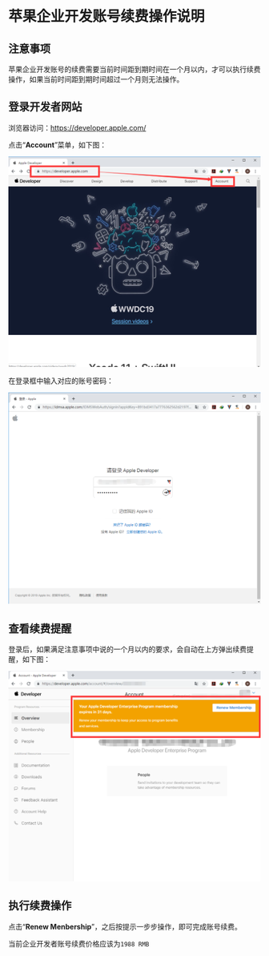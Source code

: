 # 苹果企业开发账号续费操作说明

## 注意事项

苹果企业开发账号的续费需要当前时间距到期时间在一个月以内，才可以执行续费操作，如果当前时间距到期时间超过一个月则无法操作。

## 登录开发者网站

浏览器访问：https://developer.apple.com/

点击“**Account**”菜单，如下图：



![1563426604238](assets/1563426604238.png)

在登录框中输入对应的账号密码：

![1563426802840](assets/1563426802840.png)

## 查看续费提醒

登录后，如果满足注意事项中说的一个月以内的要求，会自动在上方弹出续费提醒，如下图：

![1563427116205](assets/1563427116205.png)

## 执行续费操作

点击“**Renew Menbership**”，之后按提示一步步操作，即可完成账号续费。

当前企业开发者账号续费价格应该为`1988 RMB`